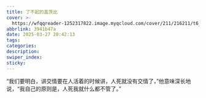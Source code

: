 ```yaml
---
title: 了不起的盖茨比
cover: >-
  https://wfqqreader-1252317822.image.myqcloud.com/cover/211/216211/t6_216211.jpg
abbrlink: 3941b47a
date: 2025-03-27 20:42:13
tags:
categories:
description:
swiper_index:
sticky:
---
```



“我们要明白，讲交情要在人活着的时候讲，人死就没有交情了，”他意味深长地说，“我自己的原则是，人死我就什么都不管了。”
